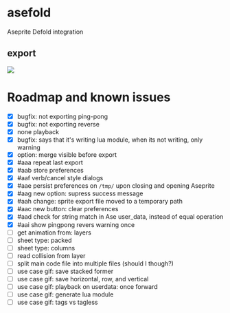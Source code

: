 # asefold
Aseprite Defold integration

## export ##

![](https://github.com/Kaiqgs/asefold/blob/main/assets/export_no_scripts.gif?raw=true)

# Roadmap and known issues
- [X] bugfix: not exporting ping-pong
- [X] bugfix: not exporting reverse
- [X] none playback
- [X] bugfix: says that it's writing lua module, when its not writing, only warning
- [X] option: merge visible before export
- [X] #aaa repeat last export
- [X] #aab store preferences
- [X] #aaf verb/cancel style dialogs
- [X] #aae persist preferences on `/tmp/` upon closing and opening Aseprite  
- [X] #aag new option: supress success message
- [X] #aah change: sprite export file moved to a temporary path
- [X] #aac new button: clear preferences
- [X] #aad check for string match in Ase user_data, instead of equal operation
- [X] #aai show pingpong revers warning once
- [ ] get animation from: layers
- [ ] sheet type: packed
- [ ] sheet type: columns
- [ ] read collision from layer
- [ ] split main code file into multiple files (should I though?)
- [ ] use case gif: save stacked former
- [ ] use case gif: save horizontal, row, and vertical
- [ ] use case gif: playback on userdata: once forward
- [ ] use case gif: generate lua module
- [ ] use case gif: tags vs tagless
